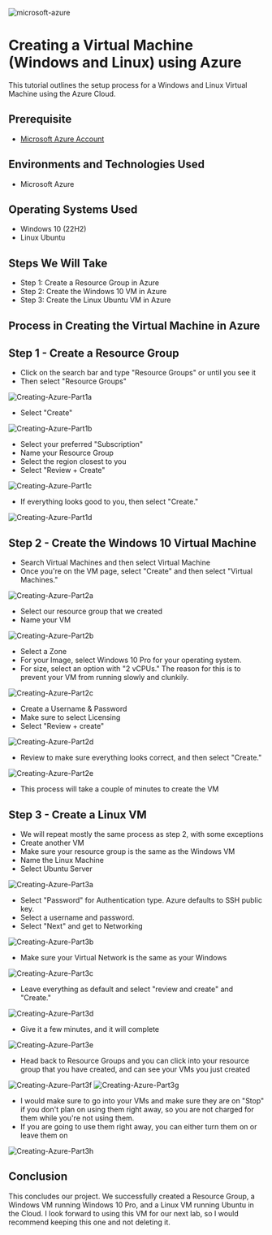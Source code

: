 ![microsoft-azure](https://github.com/user-attachments/assets/b0706064-5fed-4587-8418-3a7f0e6fc896) 

<h1>Creating a Virtual Machine (Windows and Linux) using Azure</h1>
This tutorial outlines the setup process for a Windows and Linux Virtual Machine using the Azure Cloud.

<h2>Prerequisite</h2>

  - [Microsoft Azure Account](https://azure.microsoft.com/en-us/pricing/purchase-options/azure-account/search?ef_id=_k_Cj0KCQjwzYLABhD4ARIsALySuCTvMpKHbOeSo9lv81A8vCg1XGDNwpOIuOsD2o8pmLnyl7dVku-Yn3IaApK-EALw_wcB_k_&OCID=AIDcmmfq865whp_SEM__k_Cj0KCQjwzYLABhD4ARIsALySuCTvMpKHbOeSo9lv81A8vCg1XGDNwpOIuOsD2o8pmLnyl7dVku-Yn3IaApK-EALw_wcB_k_&gad_source=1&gbraid=0AAAAADcJh_uVoYZIZMJRJFQ3v8k-BGmp2&gclid=Cj0KCQjwzYLABhD4ARIsALySuCTvMpKHbOeSo9lv81A8vCg1XGDNwpOIuOsD2o8pmLnyl7dVku-Yn3IaApK-EALw_wcB)

<h2>Environments and Technologies Used</h2>

- Microsoft Azure 

<h2>Operating Systems Used </h2>

- Windows 10 (22H2)
- Linux Ubuntu

<h2>Steps We Will Take</h2>

  - Step 1: Create a Resource Group in Azure
  - Step 2: Create the Windows 10 VM in Azure
  - Step 3: Create the Linux Ubuntu VM in Azure

<h2>Process in Creating the Virtual Machine in Azure</h2>

<h2>Step 1 - Create a Resource Group</h2>

  - Click on the search bar and type "Resource Groups" or until you see it
  - Then select "Resource Groups"

![Creating-Azure-Part1a](https://github.com/user-attachments/assets/8ed62e36-488a-443e-ab73-839f54cffa3e)

  - Select "Create"

![Creating-Azure-Part1b](https://github.com/user-attachments/assets/3e024aba-d653-48e3-945f-4968becf4553)

  - Select your preferred "Subscription"
  - Name your Resource Group
  - Select the region closest to you
  - Select "Review + Create"

![Creating-Azure-Part1c](https://github.com/user-attachments/assets/4b253bbc-ce0c-46df-8eac-fbf8187f9562)

  - If everything looks good to you, then select "Create."

![Creating-Azure-Part1d](https://github.com/user-attachments/assets/949d869f-5867-43b1-a243-1ba378a3f994)

<h2>Step 2 - Create the Windows 10 Virtual Machine</h2>

- Search Virtual Machines and then select Virtual Machine
- Once you're on the VM page, select "Create" and then select "Virtual Machines."

![Creating-Azure-Part2a](https://github.com/user-attachments/assets/d79c9081-f3af-4780-8c94-aecdacf02bc9)

  - Select our resource group that we created
  - Name your VM

![Creating-Azure-Part2b](https://github.com/user-attachments/assets/1b58f672-d20f-435a-8854-6a12ff21521e)

  - Select a Zone
  - For your Image, select Windows 10 Pro for your operating system.
  - For size, select an option with "2 vCPUs." The reason for this is to prevent your VM from running slowly and clunkily.

![Creating-Azure-Part2c](https://github.com/user-attachments/assets/b997f4aa-d59b-4a6f-8fc3-95d143fb104d)

  - Create a Username & Password
  - Make sure to select Licensing
  - Select "Review + create"

![Creating-Azure-Part2d](https://github.com/user-attachments/assets/7e984696-a66e-44d1-b39b-9aae13d4c302)

  - Review to make sure everything looks correct, and then select "Create."

![Creating-Azure-Part2e](https://github.com/user-attachments/assets/bd4e5f77-6eed-4c5d-9930-95e7b5516680)

  - This process will take a couple of minutes to create the VM

<h2>Step 3 - Create a Linux VM</h2>

  - We will repeat mostly the same process as step 2, with some exceptions
  - Create another VM
  - Make sure your resource group is the same as the Windows VM
  - Name the Linux Machine
  - Select Ubuntu Server

![Creating-Azure-Part3a](https://github.com/user-attachments/assets/3a7f7148-5e51-44a5-bc81-65c7faf5e52b)

  - Select "Password" for Authentication type. Azure defaults to SSH public key.
  - Select a username and password.
  - Select "Next" and get to Networking

![Creating-Azure-Part3b](https://github.com/user-attachments/assets/7a1d0698-7e74-4f52-9941-c0757dc25468)

  - Make sure your Virtual Network is the same as your Windows

![Creating-Azure-Part3c](https://github.com/user-attachments/assets/9b8999ca-69ab-4f8a-8d68-682a07921c5c)

  - Leave everything as default and select "review and create" and "Create."

![Creating-Azure-Part3d](https://github.com/user-attachments/assets/56278c5d-bdfd-41f8-b3aa-aa2bc7d8b736)

  - Give it a few minutes, and it will complete

![Creating-Azure-Part3e](https://github.com/user-attachments/assets/f4df4b67-1c41-45b3-96f3-5b048aec79a1)

  - Head back to Resource Groups and you can click into your resource group that you have created, and can see your VMs you just created

![Creating-Azure-Part3f](https://github.com/user-attachments/assets/8d61580f-2be4-4985-a472-c00375e28101)
![Creating-Azure-Part3g](https://github.com/user-attachments/assets/c5fe4f42-aa2d-4fe6-87e6-38724b5b86f6)

  - I would make sure to go into your VMs and make sure they are on "Stop" if you don't plan on using them right away, so you are not charged for them while you're not using them.
  - If you are going to use them right away, you can either turn them on or leave them on

![Creating-Azure-Part3h](https://github.com/user-attachments/assets/8a9f86d2-d940-4929-9f56-f1923edc0d90)

<h2>Conclusion</h2>

This concludes our project. We successfully created a Resource Group, a Windows VM running Windows 10 Pro, and a Linux VM running Ubuntu in the Cloud. I look forward to using this VM for our next lab, so I would recommend keeping this one and not deleting it. 
